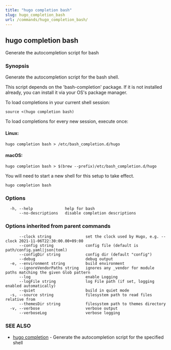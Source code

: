 ```yaml
---
title: "hugo completion bash"
slug: hugo_completion_bash
url: /commands/hugo_completion_bash/
---
```

## hugo completion bash

Generate the autocompletion script for bash

### Synopsis

Generate the autocompletion script for the bash shell.

This script depends on the 'bash-completion' package.
If it is not installed already, you can install it via your OS's package manager.

To load completions in your current shell session:

	source <(hugo completion bash)

To load completions for every new session, execute once:

#### Linux:

	hugo completion bash > /etc/bash_completion.d/hugo

#### macOS:

	hugo completion bash > $(brew --prefix)/etc/bash_completion.d/hugo

You will need to start a new shell for this setup to take effect.


```
hugo completion bash
```

### Options

```
  -h, --help              help for bash
      --no-descriptions   disable completion descriptions
```

### Options inherited from parent commands

```
      --clock string               set the clock used by Hugo, e.g. --clock 2021-11-06T22:30:00.00+09:00
      --config string              config file (default is path/config.yaml|json|toml)
      --configDir string           config dir (default "config")
      --debug                      debug output
  -e, --environment string         build environment
      --ignoreVendorPaths string   ignores any _vendor for module paths matching the given Glob pattern
      --log                        enable Logging
      --logFile string             log File path (if set, logging enabled automatically)
      --quiet                      build in quiet mode
  -s, --source string              filesystem path to read files relative from
      --themesDir string           filesystem path to themes directory
  -v, --verbose                    verbose output
      --verboseLog                 verbose logging
```

### SEE ALSO

* [hugo completion](/commands/hugo_completion/)	 - Generate the autocompletion script for the specified shell

